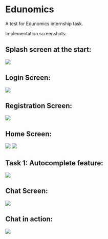 # Edunomics
A test for Edunomics internship task.

Implementation screenshots:

<h2>Splash screen at the start:</h2>
<img src = "https://i.ibb.co/Dp6Xgj9/Screenshot-20200522-110646.png"/>
<h2>Login Screen:</h2>
<img src = "https://i.ibb.co/Tvq1hMs/Screenshot-20200522-110657.png"/>
<h2>Registration Screen:</h2>
<img src = "https://i.ibb.co/1bNBGFT/Screenshot-20200522-110704.png"/>
<h2>Home Screen:</h2>
<img src = "https://i.ibb.co/XWD4M6w/Screenshot-20200522-110715.png"/>
<img src = "https://i.ibb.co/X4gsQrs/Screenshot-20200522-110718.png"/>
<h2>Task 1: Autocomplete feature:</h2>
<img src = "https://i.ibb.co/MDvGYrM/Screenshot-20200522-110729.png"/>
<h2>Chat Screen:</h2>
<img src = "https://i.ibb.co/Nsk2FD4/Screenshot-20200522-113339.png"/>
<h2>Chat in action:</h2>
<img src = "https://i.ibb.co/5LKnn3m/Screenshot-20200522-113217.png"/>

